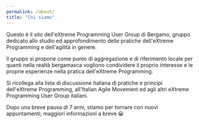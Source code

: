 ```yaml
---
permalink: /about/
title: "Chi siamo"
---
```


Questo è il sito dell'eXtreme Programming User Group di Bergamo, gruppo dedicato allo studio ed approfondimento delle pratiche dell'eXtreme Programming e dell'agilità in genere.

Il gruppo si propone come punto di aggregazione e di riferimento locale per quanti nella realtà bergamasca vogliono condividere il proprio interesse e le proprie esperienze nella pratica dell'eXtreme Programming.

Si ricollega alla lista di discussione italiana di pratiche e principi dell'eXtreme Programming, all'Italian Agile Movement ed agli altri eXtreme Programming User Group italiani.

Dopo una breve pausa di 7 anni, stiamo per tornare con nuovi appuntamenti; maggiori informazioni a breve 😀